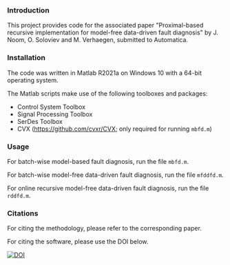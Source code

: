 ### Introduction

This project provides code for the associated paper "Proximal-based recursive implementation for model-free data-driven fault diagnosis" by J. Noom, O. Soloviev and M. Verhaegen, submitted to Automatica. 


### Installation

The code was written in Matlab R2021a on Windows 10 with a 64-bit operating system.

The Matlab scripts make use of the following toolboxes and packages:
- Control System Toolbox
- Signal Processing Toolbox
- SerDes Toolbox
- CVX (https://github.com/cvxr/CVX; only required for running `mbfd.m`)


### Usage
For batch-wise model-based fault diagnosis, run the file `mbfd.m`.

For batch-wise model-free data-driven fault diagnosis, run the file `mfddfd.m`.

For online recursive model-free data-driven fault diagnosis, run the file `rddfd.m`.


### Citations

For citing the methodology, please refer to the corresponding paper.

For citing the software, please use the DOI below.

[![DOI](https://zenodo.org/badge/738073814.svg)](https://zenodo.org/doi/10.5281/zenodo.10454000)